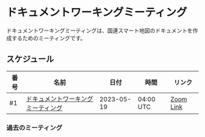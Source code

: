 # ドキュメントワーキングミーティング

ドキュメントワーキングミーティングは、国連スマート地図のドキュメントを作成するためのミーティングです。

## スケジュール

|番号 | 名前 | 日付 | 時間 | リンク
|-------|------|------|------|------|
| #1 | [ドキュメントワーキングミーティング](./2023-05.md) | 2023-05-19 | 04:00 UTC | [Zoom Link](https://ucla.zoom.us/j/93249046195)|

### 過去のミーティング